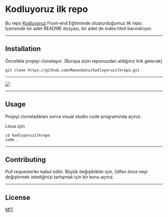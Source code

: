 # Kodluyoruz ilk repo
Bu repo [Kodluyoruz](https://www.kodluyoruz.org) Front-end Eğitiminde oluşturduğumuz ilk repo. İçerisinde bir adet README dosyası, bir adet de index.html barındırıyor.

--------
## Installation
Öncelikle projeyi clonelayın. (Buraya sizin reponuzdan aldığınız link gelecek)
```
git clone https://github.com/Manavbatu/kodluyoruzilkrepo.git
```  
-----

![](https://raw.githubusercontent.com/Manavbatu/kodluyoruzilkrepo/17e9aca155275756c5dfb783ea8e01dcec92689d/Ekran%20Al%C4%B1nt%C4%B1s%C4%B1.PNG)

***

## Usage
Projeyi cloneladıktan sonra visual studio code programında açınız.

Linux için
```
cd kodluyoruzilkrepo
code .
```
***
## Contributing
Pull requesterler kabul edilir. Büyük değişiklikler için, lütfen önce neyi değiştirmek istediğinizi tartışmak için bir konu açınız.
***
## License
[MIT](https://github.com/Manavbatu/kodluyoruzilkrepo/blob/main/LICENSE)

